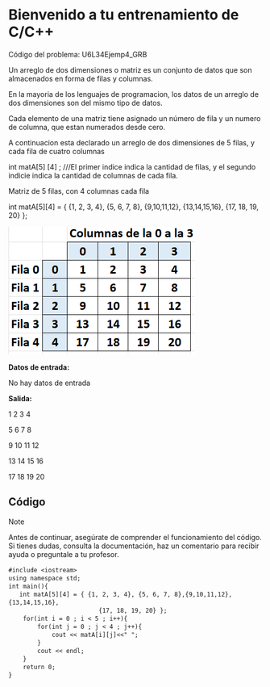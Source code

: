 # Bienvenido a tu entrenamiento de C/C++

Código del problema: U6L34Ejemp4_GRB

Un arreglo de dos dimensiones o matriz es un conjunto de datos que son almacenados en forma de filas y columnas.

En la mayoria de los lenguajes de programacion, los datos de un arreglo de dos dimensiones son del mismo tipo de datos.

Cada elemento de una matriz tiene asignado un número de fila y un numero de columna, que estan numerados desde cero.

A continuacion esta declarado un arreglo de dos dimensiones de 5 filas, y cada fila de cuatro columnas

int matA[5] [4] ; ///El primer indice indica la cantidad de filas, y el segundo indicie indica la cantidad de columnas de cada fila.

Matriz de 5 filas, con 4 columnas cada fila

int matA[5][4] = { {1, 2, 3, 4}, {5, 6, 7, 8}, {9,10,11,12}, {13,14,15,16}, {17, 18, 19, 20} };

![matriz.png](matriz.png?raw=true)

**Datos de entrada:**

No hay datos de entrada

**Salida:**

1 2 3 4

5 6 7 8

9 10 11 12

13 14 15 16

17 18 19 20

## Código

> [!NOTE]  
> Antes de continuar, asegúrate de comprender el funcionamiento del código.  
> Si tienes dudas, consulta la documentación, haz un comentario para recibir ayuda o preguntale a tu profesor.

```
#include <iostream>
using namespace std;
int main(){
   int matA[5][4] = { {1, 2, 3, 4}, {5, 6, 7, 8},{9,10,11,12}, {13,14,15,16},
                         {17, 18, 19, 20} };
    for(int i = 0 ; i < 5 ; i++){
        for(int j = 0 ; j < 4 ; j++){
            cout << matA[i][j]<<" ";
        }
        cout << endl;
    }
    return 0;
}
```
